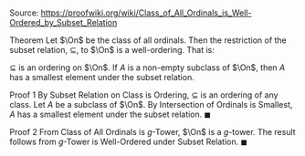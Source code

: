 # 

Source: https://proofwiki.org/wiki/Class_of_All_Ordinals_is_Well-Ordered_by_Subset_Relation

Theorem
Let $\On$ be the class of all ordinals.
Then the restriction of the subset relation, $\subseteq$, to $\On$ is a well-ordering.
That is:

$\subseteq$ is an ordering on $\On$.
If $A$ is a non-empty subclass of $\On$, then $A$ has a smallest element under the subset relation.


Proof 1
By Subset Relation on Class is Ordering, $\subseteq$ is an ordering of any class.
Let $A$ be a subclass of $\On$.
By Intersection of Ordinals is Smallest, $A$ has a smallest element under the subset relation.
$\blacksquare$


Proof 2
From Class of All Ordinals is $g$-Tower, $\On$ is a $g$-tower.
The result follows from $g$-Tower is Well-Ordered under Subset Relation.
$\blacksquare$





